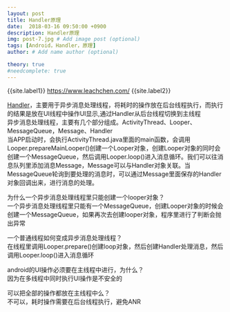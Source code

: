 ```yaml
---
layout: post
title: Handler原理
date:  2018-03-16 09:50:00 +0900
description: Handler原理
img: post-7.jpg # Add image post (optional)
tags: [Android，Handler，原理]
author: # Add name author (optional)

theory: true
#needcomplete: true
---
```


{{site.label1}} <a href="https://www.leachchen.com/" target="\_blank">https://www.leachchen.com/</a> {{site.label2}}

<a href="https://blog.csdn.net/github_38372075/article/details/80534808" target="\_blank">Handler</a>，主要用于异步消息处理线程，将耗时的操作放在后台线程执行，而执行的结果是放在UI线程中操作UI显示,通过Handler从后台线程切换到主线程<br>
异步消息处理线程，主要有几个部分组成。ActivityThread、Looper、MessageQueue，Message、Handler<br>
当APP启动时，会执行ActivityThread.java里面的main函数，会调用Looper.prepareMainLooper()创建一个Looper对象，创建Looper对象的同时会创建一个MessageQueue，然后调用Looper.loop()进入消息循环。我们可以往消息队列里添加消息Message，Message可以与Handler对象关联。当MessageQueue轮询到要处理的消息时，可以通过Message里面保存的Handler对象回调出来，进行消息的处理。

为什么一个异步消息处理线程里只能创建一个looper对象？<br>
一个异步消息处理线程里只能有一个MessageQueue，创建Looper对象的时候会创建一个MessageQueue，如果再次去创建looper对象，程序里进行了判断会抛出异常

一个普通线程如何变成异步消息处理线程？<br>
在线程里调用Looper.prepare()创建loop对象，然后创建Handler处理消息，然后调用Looper.loop()进入消息循环

android的UI操作必须要在主线程中进行，为什么？<br>
因为在多线程中同时执行UI操作是不安全的

可以把全部的操作都放在主线程中么？<br>
不可以，耗时操作需要在后台线程执行，避免ANR
